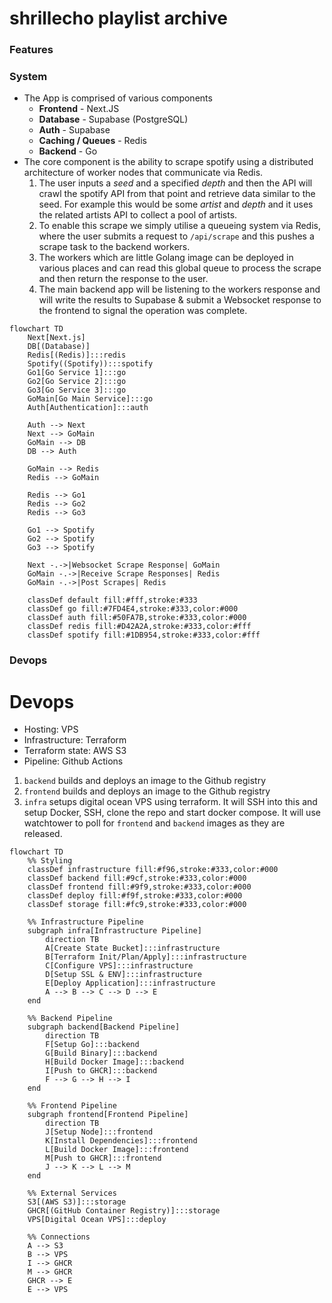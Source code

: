 # shrillecho playlist archive

### Features

### System

- The App is comprised of various components
  - **Frontend** - Next.JS 
  - **Database** - Supabase (PostgreSQL)
  - **Auth** - Supabase
  - **Caching / Queues** - Redis
  - **Backend** - Go
- The core component is the ability to scrape spotify using a distributed architecture of worker nodes that communicate via Redis.
  1. The user inputs a *seed* and a specified *depth* and then the API will crawl the spotify API from that point and retrieve data similar to the seed. For example this would be some *artist* and *depth* and it uses the related artists API to collect a pool of artists.
  2. To enable this scrape we simply utilise a queueing system via Redis, where the user submits a request to `/api/scrape` and this pushes a scrape task to the backend workers.
  3. The workers which are little Golang image can be deployed in various places and can read this global queue to process the scrape and then return the response to the user.
  4. The main backend app will be listening to the workers response and will write the results to Supabase & submit a Websocket response to the frontend to signal the operation was complete.

```mermaid
flowchart TD
    Next[Next.js]
    DB[(Database)]
    Redis[(Redis)]:::redis
    Spotify((Spotify)):::spotify
    Go1[Go Service 1]:::go
    Go2[Go Service 2]:::go
    Go3[Go Service 3]:::go
    GoMain[Go Main Service]:::go
    Auth[Authentication]:::auth

    Auth --> Next
    Next --> GoMain
    GoMain --> DB
    DB --> Auth
    
    GoMain --> Redis
    Redis --> GoMain
    
    Redis --> Go1
    Redis --> Go2
    Redis --> Go3
    
    Go1 --> Spotify
    Go2 --> Spotify
    Go3 --> Spotify

    Next -.->|Websocket Scrape Response| GoMain
    GoMain -.->|Receive Scrape Responses| Redis
    GoMain -.->|Post Scrapes| Redis

    classDef default fill:#fff,stroke:#333
    classDef go fill:#7FD4E4,stroke:#333,color:#000
    classDef auth fill:#50FA7B,stroke:#333,color:#000
    classDef redis fill:#D42A2A,stroke:#333,color:#fff
    classDef spotify fill:#1DB954,stroke:#333,color:#fff
```



### Devops

# Devops

- Hosting: VPS
- Infrastructure: Terraform
- Terraform state: AWS S3
- Pipeline: Github Actions


1. `backend` builds and deploys an image to the Github registry
2. `frontend` builds and deploys an image to the Github registry
3. `infra` setups digital ocean VPS using terraform. It will SSH into this and setup Docker, SSH, clone the repo and start docker compose. It will use watchtower to poll for `frontend` and `backend` images as they are released.

```mermaid
flowchart TD
    %% Styling
    classDef infrastructure fill:#f96,stroke:#333,color:#000
    classDef backend fill:#9cf,stroke:#333,color:#000
    classDef frontend fill:#9f9,stroke:#333,color:#000
    classDef deploy fill:#f9f,stroke:#333,color:#000
    classDef storage fill:#fc9,stroke:#333,color:#000

    %% Infrastructure Pipeline
    subgraph infra[Infrastructure Pipeline]
        direction TB
        A[Create State Bucket]:::infrastructure
        B[Terraform Init/Plan/Apply]:::infrastructure
        C[Configure VPS]:::infrastructure
        D[Setup SSL & ENV]:::infrastructure
        E[Deploy Application]:::infrastructure
        A --> B --> C --> D --> E
    end

    %% Backend Pipeline
    subgraph backend[Backend Pipeline]
        direction TB
        F[Setup Go]:::backend
        G[Build Binary]:::backend
        H[Build Docker Image]:::backend
        I[Push to GHCR]:::backend
        F --> G --> H --> I
    end

    %% Frontend Pipeline
    subgraph frontend[Frontend Pipeline]
        direction TB
        J[Setup Node]:::frontend
        K[Install Dependencies]:::frontend
        L[Build Docker Image]:::frontend
        M[Push to GHCR]:::frontend
        J --> K --> L --> M
    end

    %% External Services
    S3[(AWS S3)]:::storage
    GHCR[(GitHub Container Registry)]:::storage
    VPS[Digital Ocean VPS]:::deploy

    %% Connections
    A --> S3
    B --> VPS
    I --> GHCR
    M --> GHCR
    GHCR --> E
    E --> VPS
```


